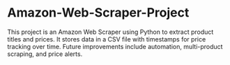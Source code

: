 # Amazon-Web-Scraper-Project
This project is an Amazon Web Scraper using Python to extract product titles and prices. It stores data in a CSV file with timestamps for price tracking over time. Future improvements include automation, multi-product scraping, and price alerts.
